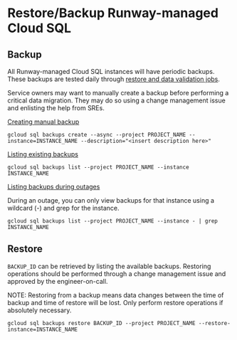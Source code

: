# Restore/Backup Runway-managed Cloud SQL

## Backup

All Runway-managed Cloud SQL instances will have periodic backups. These backups are tested daily
through [restore and data validation jobs](https://docs.runway.gitlab.com/managed_services/cloudsql/#restore-validation-1).

Service owners may want to manually create a backup before performing a critical data migration.
They may do so using a change management issue and enlisting the help from SREs.

[Creating manual backup](https://cloud.google.com/sql/docs/postgres/backup-recovery/backing-up#on-demand)

```
gcloud sql backups create --async --project PROJECT_NAME --instance=INSTANCE_NAME --description="<insert description here>"
```

[Listing existing backups](https://cloud.google.com/sql/docs/postgres/backup-recovery/backing-up#viewbackups)

```
gcloud sql backups list --project PROJECT_NAME --instance INSTANCE_NAME
```

[Listing backups during outages](https://cloud.google.com/sql/docs/mysql/backup-recovery/backing-up#backuplist)

During an outage, you can only view backups for that instance using a wildcard (-) and grep for the instance.

```
gcloud sql backups list --project PROJECT_NAME --instance - | grep INSTANCE_NAME
```

## Restore

`BACKUP_ID` can be retrieved by listing the available backups. Restoring operations should be performed through a change management issue and approved by the engineer-on-call.

NOTE: Restoring from a backup means data changes between the time of backup and time of restore will be lost. Only perform restore operations if absolutely necessary.

```
gcloud sql backups restore BACKUP_ID --project PROJECT_NAME --restore-instance=INSTANCE_NAME
```
